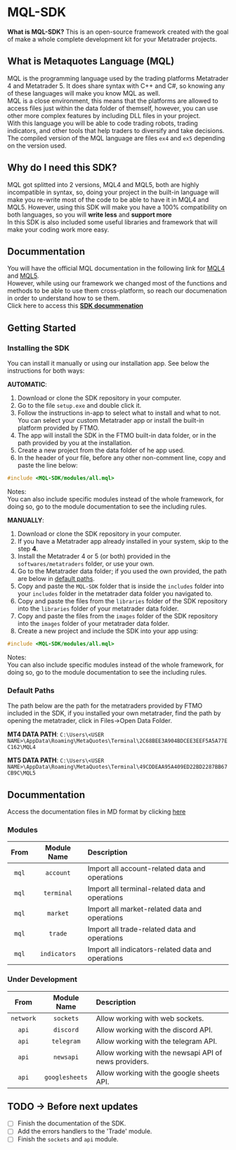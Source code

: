 # MQL-SDK
**What is MQL-SDK?**
This is an open-source framework created with the goal of make a whole complete development kit for your Metatrader projects.

## What is Metaquotes Language (MQL)
MQL is the programming language used by the trading platforms Metatrader 4 and Metatrader 5. It does share syntax with C++ and C#, so knowing any of these languages will make you know MQL as well. <br>
MQL is a close environment, this means that the platforms are allowed to access files just within the data folder of themself, however, you can use other more complex features by including DLL files in your project. <br>
With this language you will be able to code trading robots, trading indicators, and other tools that help traders to diversify and take decisions. <br>
The compiled version of the MQL language are files `ex4` and `ex5` depending on the version used.

## Why do I need this SDK?
MQL got splitted into 2 versions, MQL4 and MQL5, both are highly incompatible in syntax, so, doing your project in the built-in language will make you re-write most of the code to be able to have it in MQL4 and MQL5. However, using this SDK will make you have a 100% compatibility on both languages, so you will **write less** and **support more** <br>
In this SDK is also included some useful libraries and framework that will make your coding work more easy.

## Docummentation
You will have the official MQL documentation in the following link for [MQL4](https://docs.mql4.com/) and [MQL5](https://www.mql5.com/en/docs). <br>
However, while using our framework we changed most of the functions and methods to be able to use them cross-platform, so reach our documenation in order to understand how to se them. <br>
Click here to access this **[SDK docummenation](docs/home.md)**

## Getting Started
### Installing the SDK
You can install it manually or using our installation app. See below the instructions for both ways: <br>

**AUTOMATIC**: <br>
1. Download or clone the SDK repository in your computer.
2. Go to the file `setup.exe` and double click it.
3. Follow the instructions in-app to select what to install and what to not. You can select your custom Metatrader app or install the built-in platform provided by FTMO.
4. The app will install the SDK in the FTMO built-in data folder, or in the path provided by you at the installation.
5. Create a new project from the data folder of he app used.
6. In the header of your file, before any other non-comment line, copy and paste the line below:

```cpp
#include <MQL-SDK/modules/all.mql>
```

Notes: <br>
You can also include specific modules instead of the whole framework, for doing so, go to the module documentation to see the including rules.

**MANUALLY**: <br>
1. Download or clone the SDK repository in your computer.
2. If you have a Metatrader app already installed in your system, skip to the step **4**.
3. Install the Metatrader 4 or 5 (or both) provided in the `softwares/metatraders` folder, or use your own.
4. Go to the Metatrader data folder; if you used the own provided, the path are below in [default paths](#default-paths).
5. Copy and paste the `MQL-SDK` folder that is inside the `includes` folder into your `includes` folder in the metatrader data folder you navigated to.
6. Copy and paste the files from the `libraries` folder of the SDK repository into the `libraries` folder of your metatrader data folder.
7. Copy and paste the files from the `images` folder of the SDK repository into the `images` folder of your metatrader data folder.
8. Create a new project and include the SDK into your app using:

```cpp
#include <MQL-SDK/modules/all.mql>
```

Notes: <br>
You can also include specific modules instead of the whole framework, for doing so, go to the module documentation to see the including rules.

### Default Paths
The path below are the path for the metatraders provided by FTMO included in the SDK, if you installed your own metatrader, find the path by opening the metatrader, click in Files->Open Data Folder.

**MT4 DATA PATH**:
`C:\Users\<USER NAME>\AppData\Roaming\MetaQuotes\Terminal\2C68BEE3A904BDCEE3EEF5A5A77EC162\MQL4`

**MT5 DATA PATH**:
`C:\Users\<USER NAME>\AppData\Roaming\MetaQuotes\Terminal\49CDDEAA95A409ED22BD2287BB67CB9C\MQL5`

## Docummentation
Access the documentation files in MD format by clicking [here](docs/home.md)

### Modules
|   From    | Module Name  | Description                                          |
| :-------: | :----------: | :--------------------------------------------------- |
|   `mql`   |  `account`   | Import all account-related data and operations       |
|   `mql`   |  `terminal`  | Import all terminal-related data and operations      |
|   `mql`   |   `market`   | Import all market-related data and operations        |
|   `mql`   |   `trade`    | Import all trade-related data and operations         |
|   `mql`   | `indicators` | Import all indicators-related data and operations    |

### Under Development
|   From    | Module Name  | Description                                          |
| :-------: | :----------: | :--------------------------------------------------- |
| `network` |  `sockets`   | Allow working with web sockets.
| `api` |  `discord`   | Allow working with the discord API.
| `api` |  `telegram`   | Allow working with the telegram API.
| `api` | `newsapi`   | Allow working with the newsapi API of news providers.
`api` | `googlesheets` | Allow working with the google sheets API.

## TODO -> Before next updates
- [ ] Finish the documentation of the SDK.
- [ ] Add the errors handlers to the 'Trade' module.
- [ ] Finish the `sockets` and `api` module.